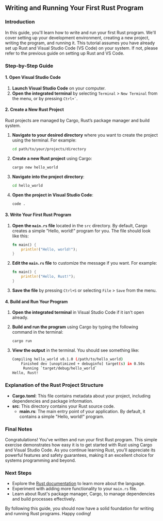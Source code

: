 ## Writing and Running Your First Rust Program

### Introduction

In this guide, you'll learn how to write and run your first Rust program. We'll cover setting up your development environment, creating a new project, writing the program, and running it. This tutorial assumes you have already set up Rust and Visual Studio Code (VS Code) on your system. If not, please refer to the previous guide on setting up Rust and VS Code.

### Step-by-Step Guide

#### 1. Open Visual Studio Code

1. **Launch Visual Studio Code** on your computer.
2. **Open the integrated terminal** by selecting `Terminal` > `New Terminal` from the menu, or by pressing `` Ctrl+` ``.

#### 2. Create a New Rust Project

Rust projects are managed by Cargo, Rust’s package manager and build system.

1. **Navigate to your desired directory** where you want to create the project using the terminal. For example:

    ```sh
    cd path/to/your/projects/directory
    ```

2. **Create a new Rust project** using Cargo:

    ```sh
    cargo new hello_world
    ```

3. **Navigate into the project directory**:

    ```sh
    cd hello_world
    ```

4. **Open the project in Visual Studio Code**:

    ```sh
    code .
    ```

#### 3. Write Your First Rust Program

1. **Open the `main.rs` file** located in the `src` directory. By default, Cargo creates a simple "Hello, world!" program for you. The file should look like this:

    ```rust
    fn main() {
        println!("Hello, world!");
    }
    ```

2. **Edit the `main.rs` file** to customize the message if you want. For example:

    ```rust
    fn main() {
        println!("Hello, Rust!");
    }
    ```

3. **Save the file** by pressing `Ctrl+S` or selecting `File` > `Save` from the menu.

#### 4. Build and Run Your Program

1. **Open the integrated terminal** in Visual Studio Code if it isn't open already.
2. **Build and run the program** using Cargo by typing the following command in the terminal:

    ```sh
    cargo run
    ```

3. **View the output** in the terminal. You should see something like:

    ```sh
    Compiling hello_world v0.1.0 (/path/to/hello_world)
        Finished dev [unoptimized + debuginfo] target(s) in 0.50s
         Running `target/debug/hello_world`
    Hello, Rust!
    ```


### Explanation of the Rust Project Structure

- **Cargo.toml**: This file contains metadata about your project, including dependencies and package information.
- **src**: This directory contains your Rust source code.
  - **main.rs**: The main entry point of your application. By default, it contains a simple "Hello, world!" program.

### Final Notes

Congratulations! You've written and run your first Rust program. This simple exercise demonstrates how easy it is to get started with Rust using Cargo and Visual Studio Code. As you continue learning Rust, you'll appreciate its powerful features and safety guarantees, making it an excellent choice for systems programming and beyond.

### Next Steps

- Explore the [Rust documentation](https://doc.rust-lang.org/book/) to learn more about the language.
- Experiment with adding more functionality to your `main.rs` file.
- Learn about Rust's package manager, Cargo, to manage dependencies and build processes effectively.

By following this guide, you should now have a solid foundation for writing and running Rust programs. Happy coding!